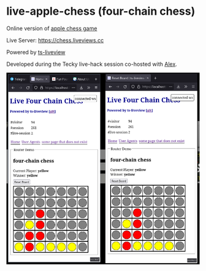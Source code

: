 # live-apple-chess (four-chain chess)

Online version of [apple chess game](https://csstationery.com/fun-four-chain-chess-game-apple-chess-large-size)

Live Server: https://chess.liveviews.cc

Powered by [ts-liveview](https://github.com/beenotung/ts-liveview/blob/v4/README.md)

Developed during the Tecky live-hack session co-hosted with [Alex](https://tecky.io/en/about-us/).

![screenshot](screenshot.png)
